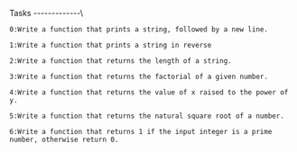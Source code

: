 Tasks
-------------\

	0:Write a function that prints a string, followed by a new line.

	1:Write a function that prints a string in reverse

	2:Write a function that returns the length of a string.

	3:Write a function that returns the factorial of a given number.

	4:Write a function that returns the value of x raised to the power of y.

	5:Write a function that returns the natural square root of a number.

	6:Write a function that returns 1 if the input integer is a prime number, otherwise return 0.
